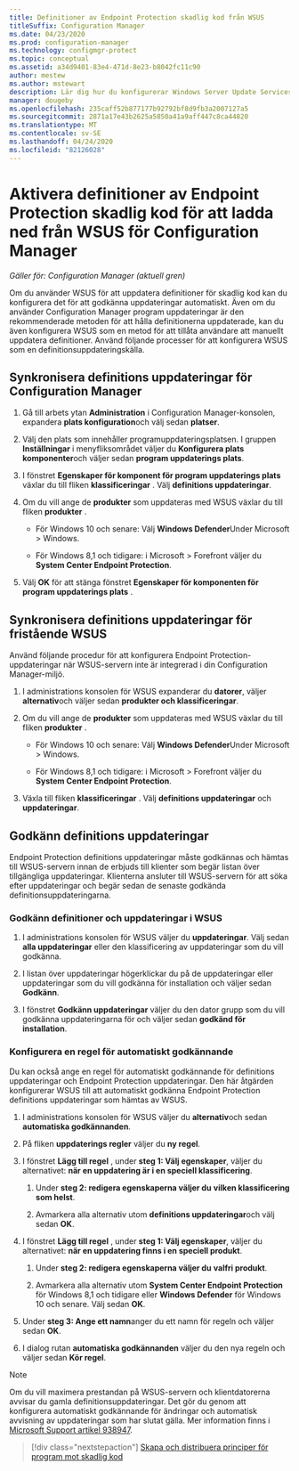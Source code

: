 ```yaml
---
title: Definitioner av Endpoint Protection skadlig kod från WSUS
titleSuffix: Configuration Manager
ms.date: 04/23/2020
ms.prod: configuration-manager
ms.technology: configmgr-protect
ms.topic: conceptual
ms.assetid: a34d9401-83e4-471d-8e23-b8042fc11c90
author: mestew
ms.author: mstewart
description: Lär dig hur du konfigurerar Windows Server Update Services för att automatiskt godkänna definitions uppdateringar.
manager: dougeby
ms.openlocfilehash: 235caff52b877177b92792bf8d9fb3a2007127a5
ms.sourcegitcommit: 2871a17e43b2625a5850a41a9aff447c8ca44820
ms.translationtype: MT
ms.contentlocale: sv-SE
ms.lasthandoff: 04/24/2020
ms.locfileid: "82126028"
---
```

# <a name="enable-endpoint-protection-malware-definitions-to-download-from-wsus-for-configuration-manager"></a>Aktivera definitioner av Endpoint Protection skadlig kod för att ladda ned från WSUS för Configuration Manager

*Gäller för: Configuration Manager (aktuell gren)*

Om du använder WSUS för att uppdatera definitioner för skadlig kod kan du konfigurera det för att godkänna uppdateringar automatiskt. Även om du använder Configuration Manager program uppdateringar är den rekommenderade metoden för att hålla definitionerna uppdaterade, kan du även konfigurera WSUS som en metod för att tillåta användare att manuellt uppdatera definitioner. Använd följande processer för att konfigurera WSUS som en definitionsuppdateringskälla.

## <a name="synchronize-definition-updates-for-configuration-manager"></a>Synkronisera definitions uppdateringar för Configuration Manager

1. Gå till arbets ytan **Administration** i Configuration Manager-konsolen, expandera **plats konfiguration**och välj sedan **platser**.

1. Välj den plats som innehåller programuppdateringsplatsen. I gruppen **Inställningar** i menyfliksområdet väljer du **Konfigurera plats komponenter**och väljer sedan **program uppdaterings plats**.

1. I fönstret **Egenskaper för komponent för program uppdaterings plats** växlar du till fliken **klassificeringar** . Välj **definitions uppdateringar**.

1. Om du vill ange de **produkter** som uppdateras med WSUS växlar du till fliken **produkter** .

    - För Windows 10 och senare: Välj **Windows Defender**Under Microsoft > Windows.

    - För Windows 8,1 och tidigare: i Microsoft > Forefront väljer du **System Center Endpoint Protection**.

1. Välj **OK** för att stänga fönstret **Egenskaper för komponenten för program uppdaterings plats** .

## <a name="synchronize-definition-updates-for-standalone-wsus"></a>Synkronisera definitions uppdateringar för fristående WSUS

Använd följande procedur för att konfigurera Endpoint Protection-uppdateringar när WSUS-servern inte är integrerad i din Configuration Manager-miljö.

1. I administrations konsolen för WSUS expanderar du **datorer**, väljer **alternativ**och väljer sedan **produkter och klassificeringar**.

1. Om du vill ange de **produkter** som uppdateras med WSUS växlar du till fliken **produkter** .

    - För Windows 10 och senare: Välj **Windows Defender**Under Microsoft > Windows.

    - För Windows 8,1 och tidigare: i Microsoft > Forefront väljer du **System Center Endpoint Protection**.

1. Växla till fliken **klassificeringar** . Välj **definitions uppdateringar** och **uppdateringar**.

## <a name="approve-definition-updates"></a>Godkänn definitions uppdateringar

Endpoint Protection definitions uppdateringar måste godkännas och hämtas till WSUS-servern innan de erbjuds till klienter som begär listan över tillgängliga uppdateringar. Klienterna ansluter till WSUS-servern för att söka efter uppdateringar och begär sedan de senaste godkända definitionsuppdateringarna.

### <a name="approve-definitions-and-updates-in-wsus"></a>Godkänn definitioner och uppdateringar i WSUS

1. I administrations konsolen för WSUS väljer du **uppdateringar**. Välj sedan **alla uppdateringar** eller den klassificering av uppdateringar som du vill godkänna.

1. I listan över uppdateringar högerklickar du på de uppdateringar eller uppdateringar som du vill godkänna för installation och väljer sedan **Godkänn**.

1. I fönstret **Godkänn uppdateringar** väljer du den dator grupp som du vill godkänna uppdateringarna för och väljer sedan **godkänd för installation**.

### <a name="configure-an-automatic-approval-rule"></a>Konfigurera en regel för automatiskt godkännande

Du kan också ange en regel för automatiskt godkännande för definitions uppdateringar och Endpoint Protection uppdateringar. Den här åtgärden konfigurerar WSUS till att automatiskt godkänna Endpoint Protection definitions uppdateringar som hämtas av WSUS.

1. I administrations konsolen för WSUS väljer du **alternativ**och sedan **automatiska godkännanden**.

1. På fliken **uppdaterings regler** väljer du **ny regel**.

1. I fönstret **Lägg till regel** , under **steg 1: Välj egenskaper**, väljer du alternativet: **när en uppdatering är i en speciell klassificering**.

    1. Under **steg 2: redigera egenskaperna väljer du** **vilken klassificering som helst**.

    1. Avmarkera alla alternativ utom **definitions uppdateringar**och välj sedan **OK**.

1. I fönstret **Lägg till regel** , under **steg 1: Välj egenskaper**, väljer du alternativet: **när en uppdatering finns i en speciell produkt**.

    1. Under **steg 2: redigera egenskaperna väljer du** **valfri produkt**.

    1. Avmarkera alla alternativ utom **System Center Endpoint Protection** för Windows 8,1 och tidigare eller **Windows Defender** för Windows 10 och senare. Välj sedan **OK**.

1. Under **steg 3: Ange ett namn**anger du ett namn för regeln och väljer sedan **OK**.

1. I dialog rutan **automatiska godkännanden** väljer du den nya regeln och väljer sedan **Kör regel**.

> [!NOTE]
> Om du vill maximera prestandan på WSUS-servern och klientdatorerna avvisar du gamla definitionsuppdateringar. Det gör du genom att konfigurera automatiskt godkännande för ändringar och automatisk avvisning av uppdateringar som har slutat gälla. Mer information finns i [Microsoft Support artikel 938947](https://support.microsoft.com/kb/938947).

> [!div class="nextstepaction"]
> [Skapa och distribuera principer för program mot skadlig kod](endpoint-antimalware-policies.md)
